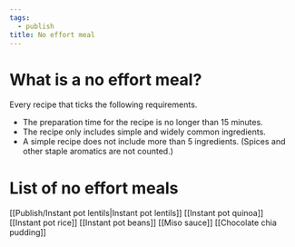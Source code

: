 ```yaml
---
tags:
  - publish
title: No effort meal
---
```

# What is a no effort meal?
Every recipe that ticks the following requirements.
- The preparation time for the recipe is no longer than 15 minutes.
- The recipe only includes simple and widely common ingredients.
- A simple recipe does not include more than 5 ingredients. (Spices and other staple aromatics are not counted.)
# List of no effort meals
[[Publish/Instant pot lentils|Instant pot lentils]]
[[Instant pot quinoa]]
[[Instant pot rice]]
[[Instant pot beans]]
[[Miso sauce]]
[[Chocolate chia pudding]]
